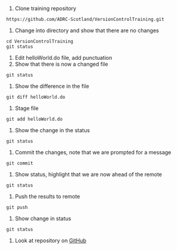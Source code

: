#

1. Clone training repository  
```
https://github.com/ADRC-Scotland/VersionControlTraining.git
```
1. Change into directory and show that there are no changes  
```
cd VersionControlTraining
git status
```
1. Edit helloWorld.do file, add punctuation
1. Show that there is now a changed file
```
git status
```
1. Show the difference in the file
```
git diff helloWorld.do
```
1. Stage file
```
git add helloWorld.do
```
1. Show the change in the status
```
git status
```
1. Commit the changes, note that we are prompted for a message
```
git commit
```
1. Show status, highlight that we are now ahead of the remote
```
git status
```
1. Push the results to remote
```
git push
```
1. Show change in status
```
git status
```
1. Look at repository on [GitHub](https://github.com/ADRC-Scotland/VersionControlTraining)
